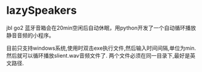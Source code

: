# lazySpeakers
jbl go2 蓝牙音箱会在20min空闲后自动休眠，用python开发了一个自动循环播放静音音频的小程序。

目前只支持windows系统,使用时双击exe执行文件,然后输入时间间隔,单位为min.
然后就可以循环播放slient.wav音频文件了.
两个文件必须在同一目录下,最好是英文路径.
